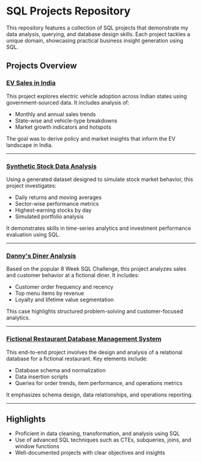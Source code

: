 
# SQL Projects Repository

This repository features a collection of SQL projects that demonstrate my data analysis, querying, and database design skills. Each project tackles a unique domain, showcasing practical business insight generation using SQL.

## Projects Overview

### [EV Sales in India](https://github.com/supreetdodani/SQL-Projects/tree/main/EV_Sales_In_India)

This project explores electric vehicle adoption across Indian states using government-sourced data. It includes analysis of:
- Monthly and annual sales trends
- State-wise and vehicle-type breakdowns
- Market growth indicators and hotspots

The goal was to derive policy and market insights that inform the EV landscape in India.

---

### [Synthetic Stock Data Analysis](https://github.com/supreetdodani/SQL-Projects/tree/main/Synthetic%20Stock%20Data%20Analysis)

Using a generated dataset designed to simulate stock market behavior, this project investigates:
- Daily returns and moving averages
- Sector-wise performance metrics
- Highest-earning stocks by day
- Simulated portfolio analysis

It demonstrates skills in time-series analytics and investment performance evaluation using SQL.

---

### [Danny's Diner Analysis](https://github.com/supreetdodani/SQL-Projects/tree/main/danny-s-diner)

Based on the popular 8 Week SQL Challenge, this project analyzes sales and customer behavior at a fictional diner. It includes:
- Customer order frequency and recency
- Top menu items by revenue
- Loyalty and lifetime value segmentation

This case highlights structured problem-solving and customer-focused analytics.

---

### [Fictional Restaurant Database Management System](https://github.com/supreetdodani/SQL-Projects/tree/main/restaurant_dbms)

This end-to-end project involves the design and analysis of a relational database for a fictional restaurant. Key elements include:
- Database schema and normalization
- Data insertion scripts
- Queries for order trends, item performance, and operations metrics

It emphasizes schema design, data relationships, and operations reporting.

---

## Highlights

- Proficient in data cleaning, transformation, and analysis using SQL
- Use of advanced SQL techniques such as CTEs, subqueries, joins, and window functions
- Well-documented projects with clear objectives and insights
